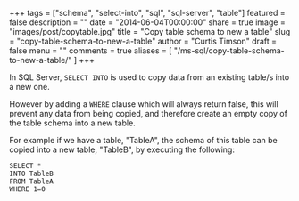 +++
tags = ["schema", "select-into", "sql", "sql-server", "table"]
featured = false
description = ""
date = "2014-06-04T00:00:00"
share = true
image = "images/post/copytable.jpg"
title = "Copy table schema to new a table"
slug = "copy-table-schema-to-new-a-table"
author = "Curtis Timson"
draft = false
menu = ""
comments = true
aliases = [
    "/ms-sql/copy-table-schema-to-new-a-table/"
]
+++

In SQL Server, `SELECT INTO` is used to copy data from an existing table/s into a new one.

However by adding a `WHERE` clause which will always return false, this will prevent any data from being copied, and therefore create an empty copy of the table schema into a new table.

For example if we have a table, "TableA", the schema of this table can be copied into a new table, "TableB", by executing the following:

    SELECT *
    INTO TableB
    FROM TableA
    WHERE 1=0
